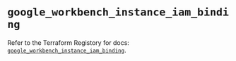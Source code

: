 # `google_workbench_instance_iam_binding`

Refer to the Terraform Registory for docs: [`google_workbench_instance_iam_binding`](https://registry.terraform.io/providers/hashicorp/google-beta/5.26.0/docs/resources/google_workbench_instance_iam_binding).
